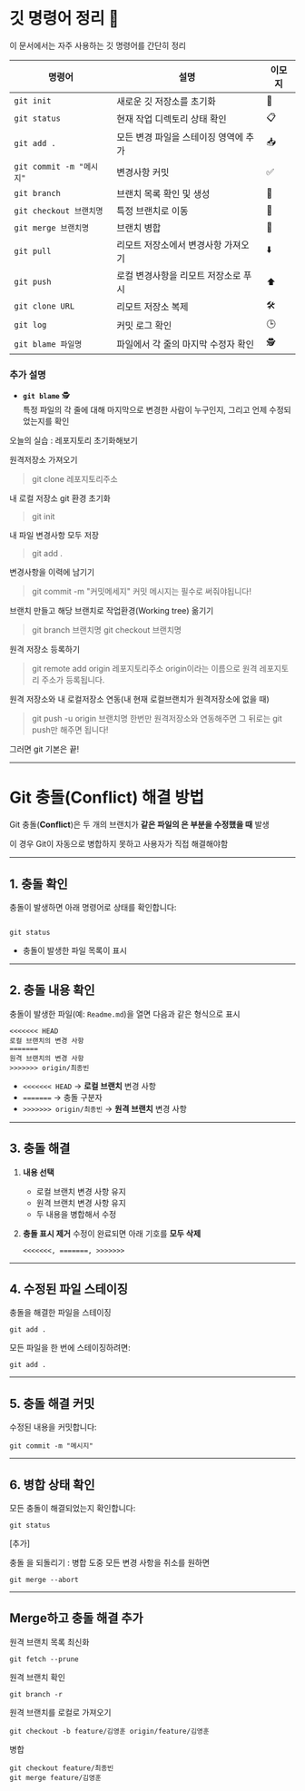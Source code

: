 # 깃 명령어 정리 📘

 이 문서에서는 자주 사용하는 깃 명령어를 간단히 정리

| 명령어                   | 설명                                      | 이모지  |
|--------------------------|-------------------------------------------|---------|
| `git init`              | 새로운 깃 저장소를 초기화                 | 🚀      |
| `git status`            | 현재 작업 디렉토리 상태 확인              | 📋      |
| `git add .`             | 모든 변경 파일을 스테이징 영역에 추가     | 📥      |
| `git commit -m "메시지"` | 변경사항 커밋                             | ✅      |
| `git branch`            | 브랜치 목록 확인 및 생성                  | 🌿      |
| `git checkout 브랜치명` | 특정 브랜치로 이동                       | 🔀      |
| `git merge 브랜치명`    | 브랜치 병합                              | 🔗      |
| `git pull`              | 리모트 저장소에서 변경사항 가져오기       | ⬇️      |
| `git push`              | 로컬 변경사항을 리모트 저장소로 푸시      | ⬆️      |
| `git clone URL`         | 리모트 저장소 복제                       | 🛠️      |
| `git log`               | 커밋 로그 확인                           | 🕒      |
| `git blame 파일명`       | 파일에서 각 줄의 마지막 수정자 확인       | 🕵️      |

### 추가 설명
- **`git blame`** 🕵️  
  특정 파일의 각 줄에 대해 마지막으로 변경한 사람이 누구인지, 그리고 언제 수정되었는지를 확인

오늘의 실습 : 레포지토리 초기화해보기

원격저장소 가져오기
> git clone 레포지토리주소

내 로컬 저장소 git 환경 초기화
> git init

내 파일 변경사항 모두 저장
> git add .

변경사항을 이력에 남기기
> git commit -m "커밋메세지"
> 커밋 메시지는 필수로 써줘야됩니다!

브랜치 만들고 해당 브랜치로 작업환경(Working tree) 옮기기
> git branch 브랜치명
> git checkout 브랜치명

원격 저장소 등록하기
> git remote add origin 레포지토리주소
> origin이라는 이름으로 원격 레포지토리 주소가 등록됩니다.

원격 저장소와 내 로컬저장소 연동(내 현재 로컬브랜치가 원격저장소에 없을 때)
> git push -u origin 브랜치명
> 한번만 원격저장소와 연동해주면 그 뒤로는 git push만 해주면 됩니다!

그러면 git 기본은 끝!

---

# **Git 충돌(Conflict) 해결 방법**

Git 충돌(**Conflict**)은 두 개의 브랜치가 **같은 파일의 은 부분을 수정했을 때** 발생

이 경우 Git이 자동으로 병합하지 못하고 사용자가 직접 해결해야함

------

## **1. 충돌 확인**

충돌이 발생하면 아래 명령어로 상태를 확인합니다:

```

git status
```

- 충돌이 발생한 파일 목록이 표시

------

## **2. 충돌 내용 확인**

충돌이 발생한 파일(예: `Readme.md`)을 열면 다음과 같은 형식으로 표시

```
<<<<<<< HEAD
로컬 브랜치의 변경 사항
=======
원격 브랜치의 변경 사항
>>>>>>> origin/최종빈
```

- `<<<<<<< HEAD` → **로컬 브랜치** 변경 사항
- `=======` → 충돌 구분자
- `>>>>>>> origin/최종빈` → **원격 브랜치** 변경 사항

------

## **3. 충돌 해결**

1. **내용 선택**

   - 로컬 브랜치 변경 사항 유지
   - 원격 브랜치 변경 사항 유지
   - 두 내용을 병합해서 수정

2. **충돌 표시 제거**
   수정이 완료되면 아래 기호를 **모두 삭제**

   ```
   <<<<<<<, =======, >>>>>>>
   ```

------

## **4. 수정된 파일 스테이징**

충돌을 해결한 파일을 스테이징

```
git add .
```

모든 파일을 한 번에 스테이징하려면:

```
git add .
```

------

## **5. 충돌 해결 커밋**

수정된 내용을 커밋합니다:

```
git commit -m "메시지"
```

------

## **6. 병합 상태 확인**

모든 충돌이 해결되었는지 확인합니다:

```
git status
```



[추가]


충돌 을 되돌리기 : 병합 도중 모든 변경 사항을 취소를 원하면

```
git merge --abort
```

---

## Merge하고 충돌 해결 추가

원격 브랜치 목록 최신화

```
git fetch --prune
```

원격 브랜치 확인

```
git branch -r
```

원격 브랜치를 로컬로 가져오기

```
git checkout -b feature/김영훈 origin/feature/김영훈
```

병합

```
git checkout feature/최종빈
git merge feature/김영훈
```


